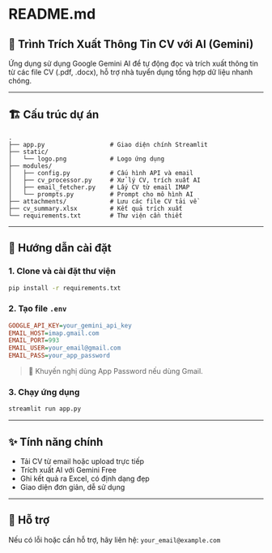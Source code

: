 # README.md

## 🧠 Trình Trích Xuất Thông Tin CV với AI (Gemini)

Ứng dụng sử dụng Google Gemini AI để tự động đọc và trích xuất thông tin từ các file CV (.pdf, .docx), hỗ trợ nhà tuyển dụng tổng hợp dữ liệu nhanh chóng.

---

## 🏗️ Cấu trúc dự án
```
.
├── app.py                  # Giao diện chính Streamlit
├── static/
│   └── logo.png            # Logo ứng dụng
├── modules/
│   ├── config.py           # Cấu hình API và email
│   ├── cv_processor.py     # Xử lý CV, trích xuất AI
│   ├── email_fetcher.py    # Lấy CV từ email IMAP
│   └── prompts.py          # Prompt cho mô hình AI
├── attachments/            # Lưu các file CV tải về
├── cv_summary.xlsx         # Kết quả trích xuất
└── requirements.txt        # Thư viện cần thiết
```

---

## 🚀 Hướng dẫn cài đặt

### 1. Clone và cài đặt thư viện
```bash
pip install -r requirements.txt
```

### 2. Tạo file `.env`
```ini
GOOGLE_API_KEY=your_gemini_api_key
EMAIL_HOST=imap.gmail.com
EMAIL_PORT=993
EMAIL_USER=your_email@gmail.com
EMAIL_PASS=your_app_password
```

> 🔐 Khuyến nghị dùng App Password nếu dùng Gmail.

### 3. Chạy ứng dụng
```bash
streamlit run app.py
```

---

## ✨ Tính năng chính
- Tải CV từ email hoặc upload trực tiếp
- Trích xuất AI với Gemini Free
- Ghi kết quả ra Excel, có định dạng đẹp
- Giao diện đơn giản, dễ sử dụng

---

## 📩 Hỗ trợ
Nếu có lỗi hoặc cần hỗ trợ, hãy liên hệ: `your_email@example.com`
